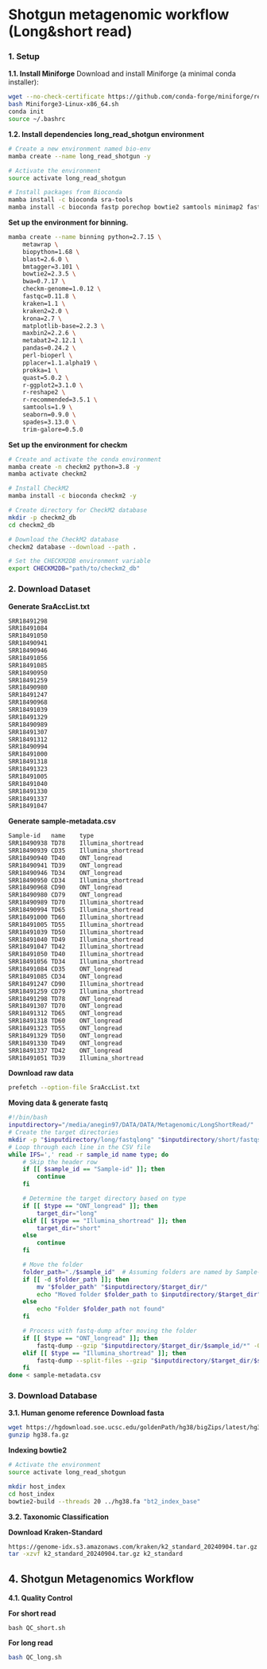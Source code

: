 # Shotgun metagenomic workflow (Long&short read)
### 1. Setup
**1.1. Install Miniforge**
Download and install Miniforge (a minimal conda installer):
```bash
wget --no-check-certificate https://github.com/conda-forge/miniforge/releases/latest/download/Miniforge3-Linux-x86_64.sh
bash Miniforge3-Linux-x86_64.sh
conda init
source ~/.bashrc
```
**1.2. Install dependencies**
**long_read_shotgun environment**
```bash
# Create a new environment named bio-env
mamba create --name long_read_shotgun -y

# Activate the environment
source activate long_read_shotgun

# Install packages from Bioconda
mamba install -c bioconda sra-tools
mamba install -c bioconda fastp porechop bowtie2 samtools minimap2 fastqc nanoplot quast spades flye pandas kraken2 bracken
```
**Set up the environment for binning.**
```bash
mamba create --name binning python=2.7.15 \
    metawrap \
    biopython=1.68 \
    blast=2.6.0 \
    bmtagger=3.101 \
    bowtie2=2.3.5 \
    bwa=0.7.17 \
    checkm-genome=1.0.12 \
    fastqc=0.11.8 \
    kraken=1.1 \
    kraken2=2.0 \
    krona=2.7 \
    matplotlib-base=2.2.3 \
    maxbin2=2.2.6 \
    metabat2=2.12.1 \
    pandas=0.24.2 \
    perl-bioperl \
    pplacer=1.1.alpha19 \
    prokka=1 \
    quast=5.0.2 \
    r-ggplot2=3.1.0 \
    r-reshape2 \
    r-recommended=3.5.1 \
    samtools=1.9 \
    seaborn=0.9.0 \
    spades=3.13.0 \
    trim-galore=0.5.0
```
**Set up the environment for checkm**
```bash
# Create and activate the conda environment
mamba create -n checkm2 python=3.8 -y
mamba activate checkm2

# Install CheckM2
mamba install -c bioconda checkm2 -y

# Create directory for CheckM2 database
mkdir -p checkm2_db
cd checkm2_db

# Download the CheckM2 database
checkm2 database --download --path .

# Set the CHECKM2DB environment variable
export CHECKM2DB="path/to/checkm2_db"
```
### 2. Download Dataset
**Generate SraAccList.txt**
```bash
SRR18491298
SRR18491084
SRR18491050
SRR18490941
SRR18490946
SRR18491056
SRR18491085
SRR18490950
SRR18491259
SRR18490980
SRR18491247
SRR18490968
SRR18491039
SRR18491329
SRR18490989
SRR18491307
SRR18491312
SRR18490994
SRR18491000
SRR18491318
SRR18491323
SRR18491005
SRR18491040
SRR18491330
SRR18491337
SRR18491047
```
**Generate sample-metadata.csv**
```bash
Sample-id	name	type
SRR18490938	TD78	Illumina_shortread
SRR18490939	CD35	Illumina_shortread
SRR18490940	TD40	ONT_longread
SRR18490941	TD39	ONT_longread
SRR18490946	TD34	ONT_longread
SRR18490950	CD34	Illumina_shortread
SRR18490968	CD90	ONT_longread
SRR18490980	CD79	ONT_longread
SRR18490989	TD70	Illumina_shortread
SRR18490994	TD65	Illumina_shortread
SRR18491000	TD60	Illumina_shortread
SRR18491005	TD55	Illumina_shortread
SRR18491039	TD50	Illumina_shortread
SRR18491040	TD49	Illumina_shortread
SRR18491047	TD42	Illumina_shortread
SRR18491050	TD40	Illumina_shortread
SRR18491056	TD34	Illumina_shortread
SRR18491084	CD35	ONT_longread
SRR18491085	CD34	ONT_longread
SRR18491247	CD90	Illumina_shortread
SRR18491259	CD79	Illumina_shortread
SRR18491298	TD78	ONT_longread
SRR18491307	TD70	ONT_longread
SRR18491312	TD65	ONT_longread
SRR18491318	TD60	ONT_longread
SRR18491323	TD55	ONT_longread
SRR18491329	TD50	ONT_longread
SRR18491330	TD49	ONT_longread
SRR18491337	TD42	ONT_longread
SRR18491051	TD39	Illumina_shortread
```
**Download raw data**
```bash
prefetch --option-file SraAccList.txt
```
**Moving data & generate fastq**
```bash
#!/bin/bash
inputdirectory="/media/anegin97/DATA/DATA/Metagenomic/LongShortRead/"
# Create the target directories
mkdir -p "$inputdirectory/long/fastqlong" "$inputdirectory/short/fastqshort"
# Loop through each line in the CSV file
while IFS=',' read -r sample_id name type; do
    # Skip the header row
    if [[ $sample_id == "Sample-id" ]]; then
        continue
    fi

    # Determine the target directory based on type
    if [[ $type == "ONT_longread" ]]; then
        target_dir="long"
    elif [[ $type == "Illumina_shortread" ]]; then
        target_dir="short"
    else
        continue
    fi

    # Move the folder
    folder_path="./$sample_id"  # Assuming folders are named by Sample-id
    if [[ -d $folder_path ]]; then
        mv "$folder_path" "$inputdirectory/$target_dir/"
        echo "Moved folder $folder_path to $inputdirectory/$target_dir"
    else
        echo "Folder $folder_path not found"
    fi

    # Process with fastq-dump after moving the folder
    if [[ $type == "ONT_longread" ]]; then
        fastq-dump --gzip "$inputdirectory/$target_dir/$sample_id/*" -O "$inputdirectory/long/fastqlong"
    elif [[ $type == "Illumina_shortread" ]]; then
        fastq-dump --split-files --gzip "$inputdirectory/$target_dir/$sample_id/*" -O "$inputdirectory/short/fastqshort"
    fi
done < sample-metadata.csv
```
### 3. Download Database
**3.1. Human genome reference**
**Download fasta**
```bash
wget https://hgdownload.soe.ucsc.edu/goldenPath/hg38/bigZips/latest/hg38.fa.gz
gunzip hg38.fa.gz
```
**Indexing bowtie2**
```bash
# Activate the environment
source activate long_read_shotgun

mkdir host_index
cd host_index
bowtie2-build --threads 20 ../hg38.fa "bt2_index_base"
```
**3.2. Taxonomic Classification**

**Download Kraken-Standard**
```bash
https://genome-idx.s3.amazonaws.com/kraken/k2_standard_20240904.tar.gz
tar -xzvf k2_standard_20240904.tar.gz k2_standard
```
## 4. Shotgun Metagenomics Workflow
**4.1. Quality Control**

**For short read**
```
bash QC_short.sh
```
**For long read**
```bash
bash QC_long.sh
```
